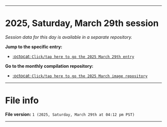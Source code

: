 
***

# 2025, Saturday, March 29th session

_Session data for this day is available in a separate repository._

**Jump to the specific entry:**

- [:octocat: `Click/tap here to go the 2025 March 29th entry`](https://github.com/seanpm2001/SeansLifeArchive_Images_MotorWorld_CarFactory_Y2025_V3/tree/SeansLifeArchive_Images_MotorWorld_CarFactory_Y2025_V3_Main-dev/2025/03_March/29/)

**Go to the monthly compilation repository:**

- [:octocat: `Click/tap here to go the 2025 March image repository`](https://github.com/seanpm2001/SeansLifeArchive_Images_MotorWorld_CarFactory_Y2025_V3/)

***

# File info

**File version:** `1 (2025, Saturday, March 29th at 04:12 pm PST)`

***

